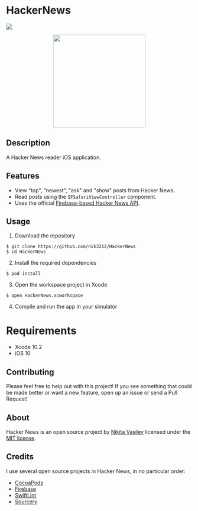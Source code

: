 # HackerNews

![](https://user-images.githubusercontent.com/17319991/48642118-00846e00-e9ed-11e8-873f-926917afe102.png)

<p align="center"><a href="https://itunes.apple.com/ru/app/hacker-news-social-news/id1442922669"><img src="https://user-images.githubusercontent.com/17319991/49230688-4421a380-f401-11e8-929e-53c5ed081bda.png" width="250" /></a></p>

## Description

A Hacker News reader iOS application.

## Features

* View "top", "newest", "ask" and "show" posts from Hacker News.
* Read posts using the `SFSafariViewController` component.
* Uses the official [Firebase-based Hacker News API](https://github.com/HackerNews/API).

## Usage

1) Download the repository

```
$ git clone https://github.com/nik3212/HackerNews
$ cd HackerNews
```
    
2) Install the required dependencies

```
$ pod install
```

3) Open the workspace project in Xcode

```
$ open HackerNews.xcworkspace
```

4) Compile and run the app in your simulator


# Requirements

- Xcode 10.2
- iOS 10


## Contributing

Please feel free to help out with this project! If you see something that could be made better or want a new feature, open up an issue or send a Pull Request!

## About

Hacker News is an open source project by [Nikita Vasilev](mailto:nv3212@gmail.com) licensed under the [MIT license](LICENSE).

## Credits

I use several open source projects in Hacker News, in no particular order:

* [CocoaPods](https://github.com/CocoaPods/CocoaPods)
* [Firebase](https://github.com/firebase/firebase-ios-sdk)
* [SwiftLint](https://github.com/realm/SwiftLint)
* [Sourcery](https://github.com/krzysztofzablocki/Sourcery)
